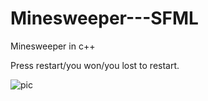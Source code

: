 # Minesweeper---SFML
Minesweeper in c++

Press restart/you won/you lost to restart.

![pic](https://user-images.githubusercontent.com/68563423/88100854-70bd9c80-cb9d-11ea-92f5-78bb6be41f2d.png)
